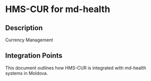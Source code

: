 # HMS-CUR for md-health

## Description

Currency Management

## Integration Points

This document outlines how HMS-CUR is integrated with md-health systems in Moldova.
